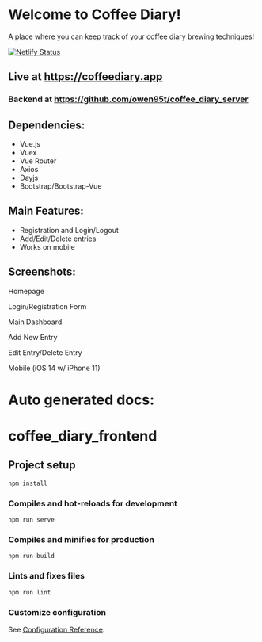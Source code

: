 # Welcome to Coffee Diary!

A place where you can keep track of your coffee diary brewing techniques!

[![Netlify Status](https://api.netlify.com/api/v1/badges/b5e9fbbc-9e92-4881-9df8-a03205ee17aa/deploy-status)](https://app.netlify.com/sites/coffeediary/deploys)

## Live at https://coffeediary.app

### Backend at https://github.com/owen95t/coffee_diary_server


## Dependencies:
- Vue.js
- Vuex
- Vue Router
- Axios
- Dayjs
- Bootstrap/Bootstrap-Vue

## Main Features: 
- Registration and Login/Logout
- Add/Edit/Delete entries
- Works on mobile

## Screenshots:

Homepage

Login/Registration Form

Main Dashboard

Add New Entry

Edit Entry/Delete Entry

Mobile (iOS 14 w/ iPhone 11)

# Auto generated docs:


# coffee_diary_frontend

## Project setup
```
npm install
```

### Compiles and hot-reloads for development
```
npm run serve
```

### Compiles and minifies for production
```
npm run build
```

### Lints and fixes files
```
npm run lint
```

### Customize configuration
See [Configuration Reference](https://cli.vuejs.org/config/).
